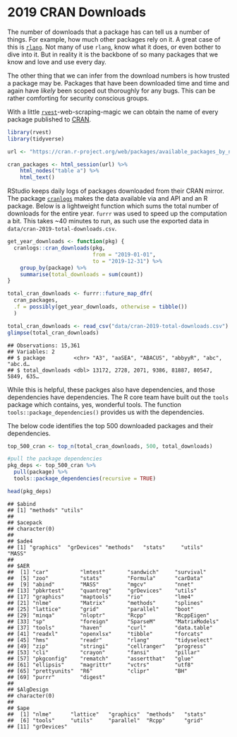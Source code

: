 2019 CRAN Downloads
================

The number of downloads that a package has can tell us a number of
things. For example, how much other packages rely on it. A great case of
this is [`rlang`](https://github.com/r-lib/rlang). Not many of use
`rlang`, know what it does, or even bother to dive into it. But in
reality it is the backbone of so many packages that we know and love and
use every day.

The other thing that we can infer from the download numbers is how
trusted a package may be. Packages that have been downloaded time and
time and again have *likely* been scoped out thoroughly for any bugs.
This can be rather comforting for security conscious groups.

With a little
[`rvest`](https://github.com/tidyverse/rvest)-web-scraping-magic we can
obtain the name of every package published to
[CRAN](https://cran.r-project.org/).

``` r
library(rvest)
library(tidyverse)

url <- "https://cran.r-project.org/web/packages/available_packages_by_name.html"

cran_packages <- html_session(url) %>% 
    html_nodes("table a") %>% 
    html_text()
```

RStudio keeps daily logs of packages downloaded from their CRAN mirror.
The package [`cranlogs`](https://r-hub.github.io/cranlogs) makes the
data available via and API and an R package. Below is a lightweight
function which sums the total number of downloads for the entire year.
`furrr` was used to speed up the computation a bit. This takes ~40
minutes to run, as such use the exported data in
`data/cran-2019-total-downloads.csv`.

``` r
get_year_downloads <- function(pkg) {
  cranlogs::cran_downloads(pkg, 
                           from = "2019-01-01",
                           to = "2019-12-31") %>% 
    group_by(package) %>% 
    summarise(total_downloads = sum(count))
}

total_cran_downloads <- furrr::future_map_dfr(
  cran_packages, 
  .f = possibly(get_year_downloads, otherwise = tibble())
  )
```

``` r
total_cran_downloads <- read_csv("data/cran-2019-total-downloads.csv")
glimpse(total_cran_downloads)
```

    ## Observations: 15,361
    ## Variables: 2
    ## $ package         <chr> "A3", "aaSEA", "ABACUS", "abbyyR", "abc", "abc.d…
    ## $ total_downloads <dbl> 13172, 2728, 2071, 9386, 81887, 80547, 5849, 635…

While this is helpful, these packges also have dependencies, and those
dependencies have dependencies. The R core team have built out the
`tools` package which contains, yes, wonderful tools. The function
`tools::package_dependencies()` provides us with the dependencies.

The below code identifies the top 500 downloaded packages and their
dependencies.

``` r
top_500_cran <- top_n(total_cran_downloads, 500, total_downloads)

#pull the package dependencies
pkg_deps <- top_500_cran %>%
  pull(package) %>%
  tools::package_dependencies(recursive = TRUE)
```

``` r
head(pkg_deps)
```

    ## $abind
    ## [1] "methods" "utils"  
    ## 
    ## $acepack
    ## character(0)
    ## 
    ## $ade4
    ## [1] "graphics"  "grDevices" "methods"   "stats"     "utils"     "MASS"     
    ## 
    ## $AER
    ##  [1] "car"          "lmtest"       "sandwich"     "survival"    
    ##  [5] "zoo"          "stats"        "Formula"      "carData"     
    ##  [9] "abind"        "MASS"         "mgcv"         "nnet"        
    ## [13] "pbkrtest"     "quantreg"     "grDevices"    "utils"       
    ## [17] "graphics"     "maptools"     "rio"          "lme4"        
    ## [21] "nlme"         "Matrix"       "methods"      "splines"     
    ## [25] "lattice"      "grid"         "parallel"     "boot"        
    ## [29] "minqa"        "nloptr"       "Rcpp"         "RcppEigen"   
    ## [33] "sp"           "foreign"      "SparseM"      "MatrixModels"
    ## [37] "tools"        "haven"        "curl"         "data.table"  
    ## [41] "readxl"       "openxlsx"     "tibble"       "forcats"     
    ## [45] "hms"          "readr"        "rlang"        "tidyselect"  
    ## [49] "zip"          "stringi"      "cellranger"   "progress"    
    ## [53] "cli"          "crayon"       "fansi"        "pillar"      
    ## [57] "pkgconfig"    "rematch"      "assertthat"   "glue"        
    ## [61] "ellipsis"     "magrittr"     "vctrs"        "utf8"        
    ## [65] "prettyunits"  "R6"           "clipr"        "BH"          
    ## [69] "purrr"        "digest"      
    ## 
    ## $AlgDesign
    ## character(0)
    ## 
    ## $ape
    ##  [1] "nlme"      "lattice"   "graphics"  "methods"   "stats"    
    ##  [6] "tools"     "utils"     "parallel"  "Rcpp"      "grid"     
    ## [11] "grDevices"
